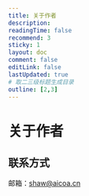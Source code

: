 ```yaml
---
title: 关于作者
description: 
readingTime: false
recommend: 3
sticky: 1
layout: doc
comment: false
editLink: false
lastUpdated: true
# 取二三级标题生成目录
outline: [2,3]
---
```


# 关于作者

## 联系方式

邮箱：<shaw@aicoa.cn>
